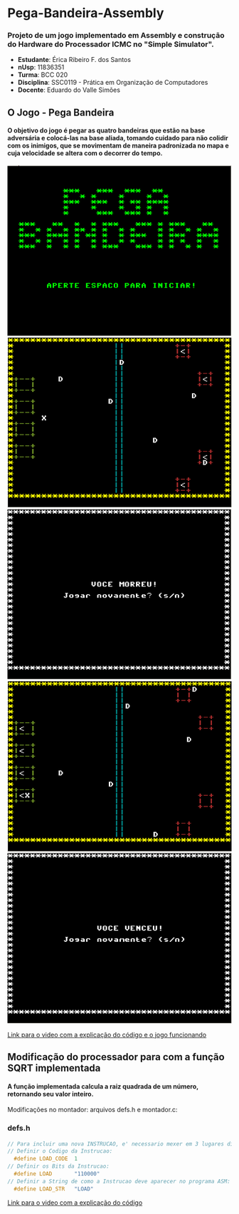 # Pega-Bandeira-Assembly
### Projeto de um jogo implementado em Assembly e construção do Hardware do Processador ICMC no "Simple Simulator".

* __Estudante__: Érica Ribeiro F. dos Santos 
* __nUsp__: 11836351
* __Turma__: BCC 020
* __Disciplina__:  SSC0119 - Prática em Organização de Computadores
* __Docente__: Eduardo do Valle Simões

## O Jogo - Pega Bandeira
#### O objetivo do jogo é pegar as quatro bandeiras que estão na base adversária e colocá-las na base aliada, tomando cuidado para não colidir com os inimigos, que se movimentam de maneira padronizada no mapa e cuja velocidade se altera com o decorrer do tempo. 
![Alt text](https://github.com/ericarfs/Pega-Bandeira-Assembly/blob/main/imagem_jogo1.PNG?raw=true  "Tela inicial do jogo")
![Alt text](https://github.com/ericarfs/Pega-Bandeira-Assembly/blob/main/imagem_jogo2.PNG?raw=true  "Mapa do jogo")
![Alt text](https://github.com/ericarfs/Pega-Bandeira-Assembly/blob/main/imagem_jogo3.PNG?raw=true  "Tela de derrota")
![Alt text](https://github.com/ericarfs/Pega-Bandeira-Assembly/blob/main/imagem_jogo5.PNG?raw=true  "Bandeiras na base")
![Alt text](https://github.com/ericarfs/Pega-Bandeira-Assembly/blob/main/imagem_jogo4.PNG?raw=true  "Tela de vitória")

[Link para o video com a explicação do código e o jogo funcionando](https://youtu.be/)


## Modificação do processador para com a função SQRT implementada


#### A função implementada calcula a raiz quadrada de um número, retornando seu valor inteiro.

Modificações no montador: arquivos defs.h e montador.c:

### defs.h

```c
// Para incluir uma nova INSTRUCAO, e' necessario mexer em 3 lugares diferentes:
// Definir o Codigo da Instrucao: 
  #define LOAD_CODE  1
// Definir os Bits da Instrucao: 
  #define LOAD       "110000"
// Definir a String de como a Instrucao deve aparecer no programa ASM:
  #define LOAD_STR   "LOAD"
```

[Link para o video com a explicação do código](https://youtu.be/)
